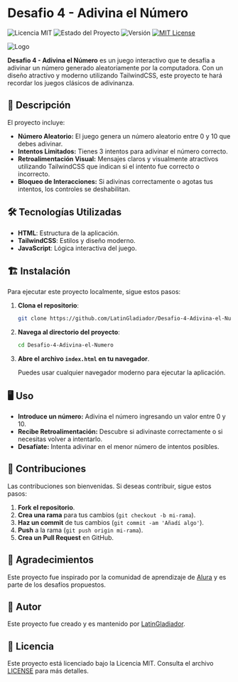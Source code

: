 # Desafio 4 - Adivina el Número

![Licencia MIT](https://img.shields.io/badge/licencia-MIT-blue.svg)
![Estado del Proyecto](https://img.shields.io/badge/estado-finalizado-green.svg)
![Versión](https://img.shields.io/badge/versión-1.0.0-brightgreen.svg)
[![MIT License](https://img.shields.io/badge/License-MIT-yellow.svg)](https://opensource.org/licenses/MIT)

![Logo](https://d335luupugsy2.cloudfront.net/cms/files/10224/1722974906/$2rp7nct8hor)

**Desafio 4 - Adivina el Número** es un juego interactivo que te desafía a adivinar un número generado aleatoriamente por la computadora. Con un diseño atractivo y moderno utilizando TailwindCSS, este proyecto te hará recordar los juegos clásicos de adivinanza.

## 🚀 Descripción

El proyecto incluye:

- **Número Aleatorio:** El juego genera un número aleatorio entre 0 y 10 que debes adivinar.
- **Intentos Limitados:** Tienes 3 intentos para adivinar el número correcto.
- **Retroalimentación Visual:** Mensajes claros y visualmente atractivos utilizando TailwindCSS que indican si el intento fue correcto o incorrecto.
- **Bloqueo de Interacciones:** Si adivinas correctamente o agotas tus intentos, los controles se deshabilitan.

## 🛠️ Tecnologías Utilizadas

- **HTML**: Estructura de la aplicación.
- **TailwindCSS**: Estilos y diseño moderno.
- **JavaScript**: Lógica interactiva del juego.

## 🏗️ Instalación

Para ejecutar este proyecto localmente, sigue estos pasos:

1. **Clona el repositorio**:

    ```bash
    git clone https://github.com/LatinGladiador/Desafio-4-Adivina-el-Numero.git
    ```

2. **Navega al directorio del proyecto**:

    ```bash
    cd Desafio-4-Adivina-el-Numero
    ```

3. **Abre el archivo `index.html` en tu navegador**.

    Puedes usar cualquier navegador moderno para ejecutar la aplicación.

## 🖥️ Uso

- **Introduce un número:** Adivina el número ingresando un valor entre 0 y 10.
- **Recibe Retroalimentación:** Descubre si adivinaste correctamente o si necesitas volver a intentarlo.
- **Desafíate:** Intenta adivinar en el menor número de intentos posibles.

## 🤝 Contribuciones

Las contribuciones son bienvenidas. Si deseas contribuir, sigue estos pasos:

1. **Fork el repositorio**.
2. **Crea una rama** para tus cambios (`git checkout -b mi-rama`).
3. **Haz un commit** de tus cambios (`git commit -am 'Añadí algo'`).
4. **Push** a la rama (`git push origin mi-rama`).
5. **Crea un Pull Request** en GitHub.

## 🙏 Agradecimientos

Este proyecto fue inspirado por la comunidad de aprendizaje de [Alura](https://www.alura.com.br/) y es parte de los desafíos propuestos.

## 👤 Autor

Este proyecto fue creado y es mantenido por [LatinGladiador](https://github.com/LatinGladiador).

## 📜 Licencia

Este proyecto está licenciado bajo la Licencia MIT. Consulta el archivo [LICENSE](LICENSE) para más detalles.
